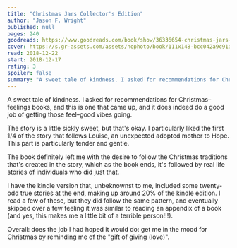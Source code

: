 ```yaml
---
title: "Christmas Jars Collector's Edition"
author: "Jason F. Wright"
published: null
pages: 240
goodreads: https://www.goodreads.com/book/show/36336654-christmas-jars-collector-s-edition
cover: https://s.gr-assets.com/assets/nophoto/book/111x148-bcc042a9c91a29c1d680899eff700a03.png
read: 2018-12-22
start: 2018-12-17
rating: 3
spoiler: false
summary: "A sweet tale of kindness. I asked for recommendations for Christmas–feelings books, and this is one that came up, and it does indeed do a good job of getting those feel–good vibes going."
---
```


A sweet tale of kindness. I asked for recommendations for Christmas–feelings books, and this is one that came up, and it does indeed do a good job of getting those feel–good vibes going.  
  
The story is a little sickly sweet, but that's okay. I particularly liked the first 1/4 of the story that follows Louise, an unexpected adopted mother to Hope. This part is particularly tender and gentle.  
  
The book definitely left me with the desire to follow the Christmas traditions that's created in the story, which as the book ends, it's followed by real life stories of individuals who did just that.  
  
I have the kindle version that, unbeknownst to me, included some twenty-odd true stories at the end, making up around 20% of the kindle edition. I read a few of these, but they did follow the same pattern, and eventually skipped over a few feeling it was similar to reading an appendix of a book (and yes, this makes me a little bit of a terrible person!!!).  
  
Overall: does the job I had hoped it would do: get me in the mood for Christmas by reminding me of the "gift of giving (love)".